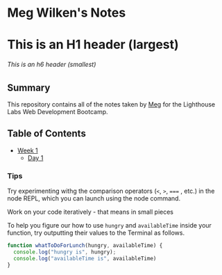 # Meg Wilken's Notes

# This is an H1 header (largest)
###### This is an h6 header (smallest)

## Summary

This repository contains all of the notes taken by [Meg](git@github.com:Megwilken/lighthouse-web-notes.git) for the Lighthouse Labs Web Development Bootcamp.

## Table of Contents
* [Week 1](/Week_1)
  * [Day 1](/Day_1)
    
### Tips

Try experimenting withg the comparison operators (`<`, `>`, `===` , etc.) in the node REPL, which you can launch using the node command.

Work on your code iteratively - that means in small pieces

To help you figure our how to use `hungry` and `availableTime` inside your function, try outputting their values to the Terminal as follows.

```javascript
function whatToDoForLunch(hungry, availableTime) {
  console.log("hungry is", hungry);
  console.log("availableTime is", availableTime)
}
```